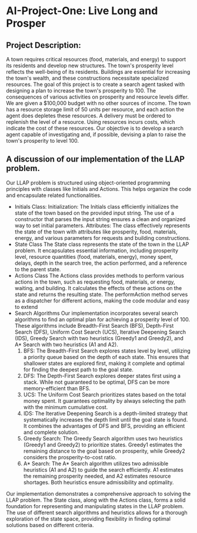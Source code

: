 # AI-Project-One: Live Long and Prosper 

## Project Description:
A town requires critical resources (food, materials, and energy) to support its residents and
develop new structures. The town's prosperity level reflects the well-being of its residents.
Buildings are essential for increasing the town's wealth, and these constructions
necessitate specialized resources. The goal of this project is to create a search agent
tasked with designing a plan to increase the town's prosperity to 100. The consequences of
various activities on prosperity and resource levels differ. We are given a $100,000 budget
with no other sources of income. The town has a resource storage limit of 50 units per
resource, and each action the agent does depletes these resources. A delivery must be
ordered to replenish the level of a resource. Using resources incurs costs, which indicate
the cost of these resources. Our objective is to develop a search agent capable of
investigating and, if possible, devising a plan to raise the town's prosperity to level 100.

## A discussion of our implementation of the LLAP problem.
Our LLAP problem is structured using object-oriented programming principles with classes
like Initials and Actions. This helps organize the code and encapsulate related
functionalities.
- Initials Class:
Initialization: The Initials class efficiently initializes the state of the town based on the
provided input string. The use of a constructor that parses the input string ensures a clean
and organized way to set initial parameters.
Attributes: The class effectively represents the state of the town with attributes like
prosperity, food, materials, energy, and various parameters for requests and building
constructions.
- State Class
The State class represents the state of the town in the LLAP problem. It encapsulates
essential information, including prosperity level, resource quantities (food, materials,
energy), money spent, delays, depth in the search tree, the action performed, and a
reference to the parent state.
- Actions Class
The Actions class provides methods to perform various actions in the town, such as
requesting food, materials, or energy, waiting, and building. It calculates the effects of these
actions on the state and returns the resulting state. The performAction method serves as a
dispatcher for different actions, making the code modular and easy to extend
- Search Algorithms
Our implementation incorporates several search algorithms to find an optimal plan for
achieving a prosperity level of 100. These algorithms include Breadth-First Search (BFS),
Depth-First Search (DFS), Uniform Cost Search (UCS), Iterative Deepening Search (IDS),
Greedy Search with two heuristics (Greedy1 and Greedy2), and A* Search with two
heuristics (A1 and A2).
    1. BFS: The Breadth-First Search explores states level by level, utilizing a priority
    queue based on the depth of each state. This ensures that shallower states are
    explored first, making it complete and optimal for finding the deepest path to the goal
    state.
    2. DFS: The Depth-First Search explores deeper states first using a stack. While not
    guaranteed to be optimal, DFS can be more memory-efficient than BFS.
    3. UCS: The Uniform Cost Search prioritizes states based on the total money spent. It
    guarantees optimality by always selecting the path with the minimum cumulative
    cost.
    4. IDS: The Iterative Deepening Search is a depth-limited strategy that systematically
    increases the depth limit until the goal state is found. It combines the advantages of
    DFS and BFS, providing an efficient and complete solution.
    5. Greedy Search: The Greedy Search algorithm uses two heuristics (Greedy1 and
    Greedy2) to prioritize states. Greedy1 estimates the remaining distance to the goal
    based on prosperity, while Greedy2 considers the prosperity-to-cost ratio.
    6. A* Search: The A* Search algorithm utilizes two admissible heuristics (A1 and A2)
    to guide the search efficiently. A1 estimates the remaining prosperity needed, and A2
    estimates resource shortages. Both heuristics ensure admissibility and optimality.

Our implementation demonstrates a comprehensive approach to solving the LLAP problem.
The State class, along with the Actions class, forms a solid foundation for representing and
manipulating states in the LLAP problem. The use of different search algorithms and
heuristics allows for a thorough exploration of the state space, providing flexibility in finding
optimal solutions based on different criteria.

